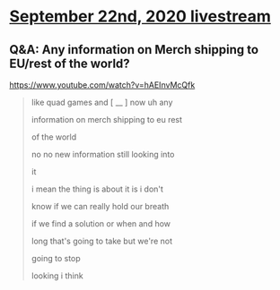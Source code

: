 # [September 22nd, 2020 livestream](../2020-09-22.md)
## Q&A: Any information on Merch shipping to EU/rest of the world?
https://www.youtube.com/watch?v=hAEInvMcQfk
> like quad games and [ __ ] now uh any
> 
> information on merch shipping to eu rest
> 
> of the world
> 
> no no new information still looking into
> 
> it
> 
> i mean the thing is about it is i don't
> 
> know if we can really hold our breath
> 
> if we find a solution or when and how
> 
> long that's going to take but we're not
> 
> going to stop
> 
> looking i think
> 
